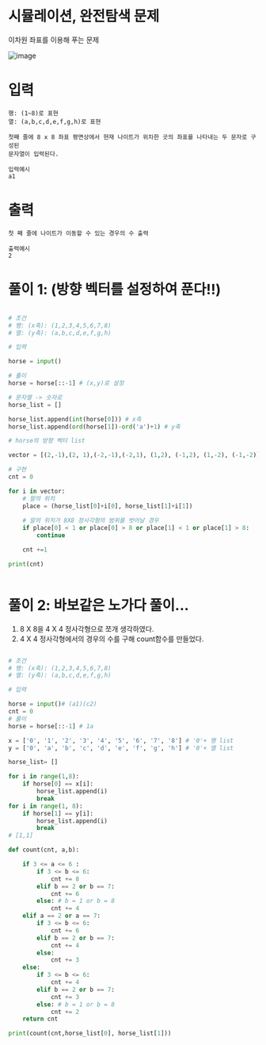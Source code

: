 # 시뮬레이션, 완전탐색 문제
이차원 좌표를 이용해 푸는 문제  

![image](https://user-images.githubusercontent.com/87055456/135435911-09507103-0f7b-41c1-90dd-315e8da21703.png)

# 입력

```
행: (1~8)로 표현 
열: (a,b,c,d,e,f,g,h)로 표현
 
첫째 줄에 8 x 8 좌표 평면상에서 현재 나이트가 위차한 곳의 좌표를 나타내는 두 문자로 구성된 
문자열이 입력된다.

입력예시
a1

```
# 출력
```
첫 째 줄에 나이트가 이동할 수 있는 경우의 수 출력

출력예시
2
```
# 풀이 1: (방향 벡터를 설정하여 푼다!!)

``` python

# 조건
# 행: (x축): (1,2,3,4,5,6,7,8)
# 열: (y축): (a,b,c,d,e,f,g,h)

# 입력

horse = input()

# 풀이
horse = horse[::-1] # (x,y)로 설정

# 문자열 -> 숫자로
horse_list = []

horse_list.append(int(horse[0])) # x축
horse_list.append(ord(horse[1])-ord('a')+1) # y축

# horse의 방향 벡터 list

vector = [(2,-1),(2, 1),(-2,-1),(-2,1), (1,2), (-1,2), (1,-2), (-1,-2)]

# 구현
cnt = 0

for i in vector:
    # 말의 위치
    place = (horse_list[0]+i[0], horse_list[1]+i[1]) 
    
    # 말의 위치가 8X8 정사각형의 범위를 벗어날 경우
    if place[0] < 1 or place[0] > 8 or place[1] < 1 or place[1] > 8:
        continue

    cnt +=1

print(cnt)



```

# 풀이 2: 바보같은 노가다 풀이...

1. 8 X 8을 4 X 4 정사각형으로 쪼개 생각하였다.
2. 4 X 4 정사각형에서의 경우의 수를 구해 count함수를 만들었다. 
``` python

# 조건
# 행: (x축): (1,2,3,4,5,6,7,8)
# 열: (y축): (a,b,c,d,e,f,g,h)

# 입력

horse = input()# (a1)(c2)
cnt = 0
# 풀이
horse = horse[::-1] # 1a

x = ['0', '1', '2', '3', '4', '5', '6', '7', '8'] # '0'+ 행 list
y = ['0', 'a', 'b', 'c', 'd', 'e', 'f', 'g', 'h'] # '0'+ 열 list

horse_list= []

for i in range(1,8):
    if horse[0] == x[i]:
        horse_list.append(i)
        break
for i in range(1, 8):
    if horse[1] == y[i]:
        horse_list.append(i)
        break
# [1,1]

def count(cnt, a,b):

    if 3 <= a <= 6 :
        if 3 <= b <= 6:
            cnt += 8
        elif b == 2 or b == 7:
            cnt += 6
        else: # b = 1 or b = 8
            cnt += 4
    elif a == 2 or a == 7:
        if 3 <= b <= 6:
            cnt += 6
        elif b == 2 or b == 7:
            cnt += 4
        else:
            cnt += 3
    else:
        if 3 <= b <= 6:
            cnt += 4
        elif b == 2 or b == 7:
            cnt += 3
        else: # b = 1 or b = 8
            cnt += 2
    return cnt

print(count(cnt,horse_list[0], horse_list[1]))


```
